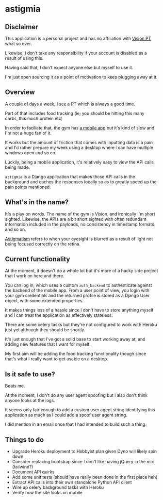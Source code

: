 # astigmia

## Disclaimer

This application is a personal project and has no affiliation with [Vision PT](https://www.visionpt.com.au) what so ever.

Likewise, I don't take any responsibility if your account is disabled as a result of using this.

Having said that, I don't expect anyone else but myself to use it.

I'm just open sourcing it as a point of motivation to keep plugging away at it.

## Overview

A couple of days a week, I see a <abbr title="Personal trainer">PT</abbr> which is always a good time.

Part of that includes food tracking (ie; you should be hitting this many carbs, this much protein etc)

In order to faciliate that, the gym has [a mobile app]() but it's kind of slow and I'm not a huge fan of it.

It works but the amount of friction that comes with inputting data is a pain and I'd rather prepare my week using a desktop where I can have multiple windows open and so on.

Luckily, being a mobile application, it's relatively easy to view the API calls being made.

`astigmia` is a Django application that makes those API calls in the background and caches the responses locally so as to greatly speed up the pain points mentioned.

## What's in the name?

It's a play on words. The name of the gym is Vision, and ironically I'm short sighted. Likewise, the APIs are a bit short sighted with often redundant information included in the payloads, no consistency in timestamp formats and so on.

[Astigmatism](https://en.wiktionary.org/wiki/astigmatism) refers to when your eyesight is blurred as a result of light not being focused correctly on the retina.

## Current functionality

At the moment, it doesn't do a whole lot but it's more of a hacky side project that I work on here and there.

You can log in, which uses a custom `auth_backend` to authenticate against the backend of the mobile app. From a user point of view, you login with your gym credentials and the returned profile is stored as a Django User object, with some extended properties.

It makes things less of a hassle since I don't have to store anything myself and I can treat the application as effectively stateless.

There are some celery tasks but they're not configured to work with Heroku just yet although they should be shortly.

It's just enough that I've got a solid base to start working away at, and adding new features that I want for myself.

My first aim will be adding the food tracking functionality though since that's what I really want to get usable on a desktop.

## Is it safe to use?

Beats me.

At the moment, I don't do any user agent spoofing but I also don't think anyone looks at the logs.

It seems only fair enough to add a custom user agent string identifying this application as much as I could add a spoof user agent string.

I did mention in an email once that I had intended to build such a thing.

## Things to do

* Upgrade Heroku deployment to Hobbyist plan given Dyno will likely spin down
* Consider replacing bootstrap since I don't like having jQuery in the mix (tailwind?)
* Document API quirks
* Add some unit tests (should have really been done in the first place heh)
* Extract API calls into their own standalone Python API client
* Wire up celery background tasks with Heroku
* Verify how the site looks on mobile
